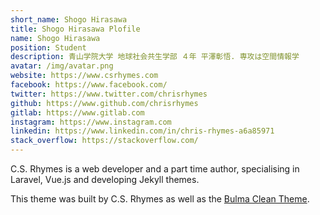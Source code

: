 ```yaml
---
short_name: Shogo Hirasawa
title: Shogo Hirasawa Plofile
name: Shogo Hirasawa
position: Student
description: 青山学院大学 地球社会共生学部 ４年 平澤彰悟. 専攻は空間情報学
avatar: /img/avatar.png
website: https://www.csrhymes.com
facebook: https://www.facebook.com/
twitter: https://www.twitter.com/chrisrhymes
github: https://www.github.com/chrisrhymes
gitlab: https://www.gitlab.com
instagram: https://www.instagram.com
linkedin: https://www.linkedin.com/in/chris-rhymes-a6a85971
stack_overflow: https://stackoverflow.com/
---
```

C.S. Rhymes is a web developer and a part time author, specialising in Laravel, Vue.js and developing Jekyll themes.

This theme was built by C.S. Rhymes as well as the [Bulma Clean Theme](https://www.csrhymes.com/bulma-clean-theme). 
